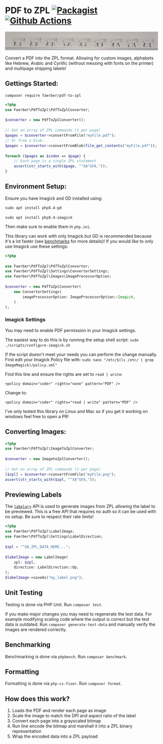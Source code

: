 # PDF to ZPL [![Packagist](https://img.shields.io/packagist/v/faerber/pdf-to-zpl)](https://packagist.org/packages/faerber/pdf-to-zpl) [![Github Actions](https://github.com/benfaerber/pdf-to-zpl/actions/workflows/php.yml/badge.svg)](https://github.com/benfaerber/pdf-to-zpl/actions)
![donkey pdf](./static/donkey-label.jpg "A label created with pdf-to-zpl")


Convert a PDF into the ZPL format. Allowing for custom images, alphabets like Hebrew, Arabic and Cyrillic (without messing with fonts on the printer) and multipage shipping labels!

## Gettings Started:
```
composer require faerber/pdf-to-zpl
```

```php
<?php
use Faerber\PdfToZpl\PdfToZplConverter;

$converter = new PdfToZplConverter();

// Get an array of ZPL commands (1 per page)
$pages = $converter->convertFromFile("myFile.pdf");
// Or from a blob:
$pages = $converter->convertFromBlob(file_get_contents("myFile.pdf"));

foreach ($pages as $index => $page) {
    // Each page is a single ZPL statement
    assert(str_starts_with($page, "^XA^GFA,"));
}
```

## Environment Setup:

Ensure you have Imagick and GD installed using:
```
sudo apt install php8.4-gd

sudo apt install php8.4-imagick
```
Then make sure to enable them in `php.ini`.


This library can work with only Imagick but GD is recommended because it's a lot faster (see [benchmarks](./.phpbench/html/index.html) for more details)! 
If you would like to only use Imagick use these settings:
```php
<?php

use Faerber\PdfToZpl\PdfToZplConverter;
use Faerber\PdfToZpl\Settings\ConverterSettings;
use Faerber\PdfToZpl\Images\ImageProcessorOption;

$converter = new PdfToZplConverter(
    new ConverterSettings(
        imageProcessorOption: ImageProcessorOption::Imagick,
    )
);
```

### Imagick Settings
You may need to enable PDF permission in your Imagick settings.

The easiest way to do this is by running the setup shell script: `sudo ./scripts/configure-imagick.sh`

If the script doesn't meet your needs you can perform the change manually.
First edit your Imagick Policy file with: `sudo nano "/etc/$(ls /etc/ | grep ImageMagick)/policy.xml"`

Find this line and ensure the rights are set to `read | write`:
```
<policy domain="coder" rights="none" pattern="PDF" />
```
Change to:
```
<policy domain="coder" rights="read | write" pattern="PDF" />
```

I've only tested this library on Linux and Mac so if you get it working on windows feel free to open a PR!

## Converting Images:
```php
<?php
use Faerber\PdfToZpl\ImageToZplConverter;

$converter = new ImagetoZplConverter();

// Get an array of ZPL commands (1 per page)
[$zpl] = $converter->convertFromFile("myFile.png");
assert(str_starts_with($zpl, "^XA^GFA,"));
```

## Previewing Labels
The [`labelary`](https://labelary.com/) API is used to generate images from ZPL allowing the label to be previewed.
This is a free API that requires no auth so it can be used with no setup. Be sure to respect their rate limits!

```php
<?php
use Faerber\PdfToZpl\LabelImage;
use Faerber\PdfToZpl\Settings\LabelDirection;

$zpl = "^XA_ZPL_DATA_HERE...";

$labelImage = new LabelImage(
    zpl: $zpl,
    direction: LabelDirection::Up,
);
$labelImage->saveAs("my_label.png");
```


## Unit Testing
Testing is done via PHP Unit. Run `composer test`.

If you make major changes you may need to regenerate the test data.
For example modifying scaling code where the output is correct but the test data is outdated.
Run `composer generate-test-data` and manually verify the images are rendered correctly.

## Benchmarking
Benchmarking is done via `phpbench`. Run `composer benchmark`.

## Formatting
Formatting is done via `php-cs-fixer`. Run `composer format`.

## How does this work?
1. Loads the PDF and render each page as image
1. Scale the image to match the DPI and aspect ratio of the label
1. Convert each page into a grayscaled bitmap
1. Run line encode the bitmap and marshall it into a ZPL binary representation
1. Wrap the encoded data into a ZPL payload
